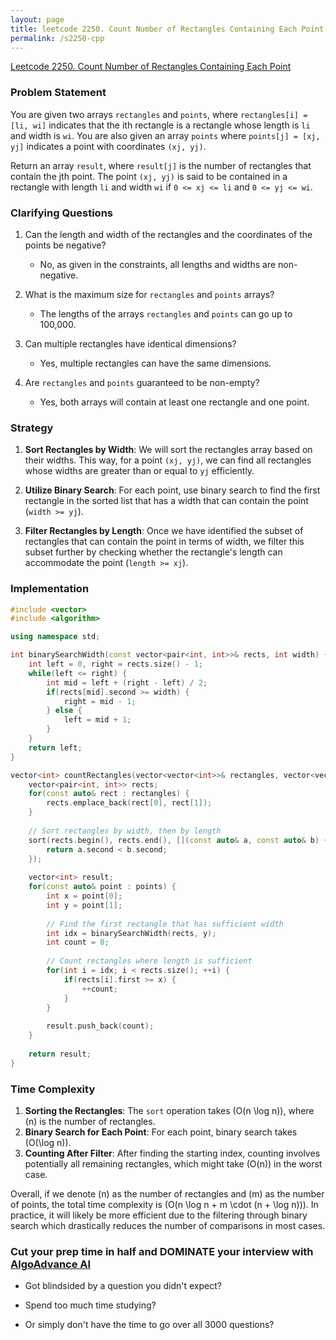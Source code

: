 ```yaml
---
layout: page
title: leetcode 2250. Count Number of Rectangles Containing Each Point
permalink: /s2250-cpp
---
```

[Leetcode 2250. Count Number of Rectangles Containing Each Point](https://algoadvance.github.io/algoadvance/l2250)
### Problem Statement

You are given two arrays `rectangles` and `points`, where `rectangles[i] = [li, wi]` indicates that the ith rectangle is a rectangle whose length is `li` and width is `wi`. You are also given an array `points` where `points[j] = [xj, yj]` indicates a point with coordinates `(xj, yj)`.

Return an array `result`, where `result[j]` is the number of rectangles that contain the jth point. The point `(xj, yj)` is said to be contained in a rectangle with length `li` and width `wi` if `0 <= xj <= li` and `0 <= yj <= wi`.

### Clarifying Questions

1. Can the length and width of the rectangles and the coordinates of the points be negative?
   - No, as given in the constraints, all lengths and widths are non-negative.
   
2. What is the maximum size for `rectangles` and `points` arrays?
   - The lengths of the arrays `rectangles` and `points` can go up to 100,000.

3. Can multiple rectangles have identical dimensions?
   - Yes, multiple rectangles can have the same dimensions.

4. Are `rectangles` and `points` guaranteed to be non-empty?
   - Yes, both arrays will contain at least one rectangle and one point.

### Strategy

1. **Sort Rectangles by Width**: We will sort the rectangles array based on their widths. This way, for a point `(xj, yj)`, we can find all rectangles whose widths are greater than or equal to `yj` efficiently.

2. **Utilize Binary Search**: For each point, use binary search to find the first rectangle in the sorted list that has a width that can contain the point (`width >= yj`).

3. **Filter Rectangles by Length**: Once we have identified the subset of rectangles that can contain the point in terms of width, we filter this subset further by checking whether the rectangle's length can accommodate the point (`length >= xj`).

### Implementation

```cpp
#include <vector>
#include <algorithm>

using namespace std;

int binarySearchWidth(const vector<pair<int, int>>& rects, int width) {
    int left = 0, right = rects.size() - 1;
    while(left <= right) {
        int mid = left + (right - left) / 2;
        if(rects[mid].second >= width) {
            right = mid - 1;
        } else {
            left = mid + 1;
        }
    }
    return left;
}

vector<int> countRectangles(vector<vector<int>>& rectangles, vector<vector<int>>& points) {
    vector<pair<int, int>> rects;
    for(const auto& rect : rectangles) {
        rects.emplace_back(rect[0], rect[1]);
    }
    
    // Sort rectangles by width, then by length
    sort(rects.begin(), rects.end(), [](const auto& a, const auto& b) {
        return a.second < b.second;
    });
    
    vector<int> result;
    for(const auto& point : points) {
        int x = point[0];
        int y = point[1];
        
        // Find the first rectangle that has sufficient width
        int idx = binarySearchWidth(rects, y);
        int count = 0;
        
        // Count rectangles where length is sufficient
        for(int i = idx; i < rects.size(); ++i) {
            if(rects[i].first >= x) {
                ++count;
            }
        }
        
        result.push_back(count);
    }
    
    return result;
}
```

### Time Complexity

1. **Sorting the Rectangles**: The `sort` operation takes \(O(n \log n)\), where \(n\) is the number of rectangles.
2. **Binary Search for Each Point**: For each point, binary search takes \(O(\log n)\).
3. **Counting After Filter**: After finding the starting index, counting involves potentially all remaining rectangles, which might take \(O(n)\) in the worst case.

Overall, if we denote \(n\) as the number of rectangles and \(m\) as the number of points, the total time complexity is \(O(n \log n + m \cdot (n + \log n))\). In practice, it will likely be more efficient due to the filtering through binary search which drastically reduces the number of comparisons in most cases.


### Cut your prep time in half and DOMINATE your interview with [AlgoAdvance AI](https://algoAdvance.com)

- Got blindsided by a question you didn't expect?

- Spend too much time studying?

- Or simply don't have the time to go over all 3000 questions?

